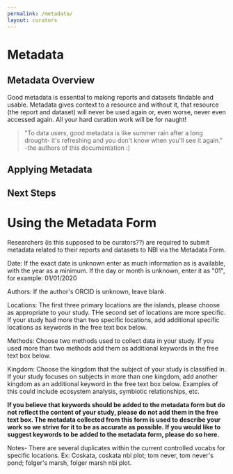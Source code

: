 ```yaml
---
permalink: /metadata/
layout: curators
---
```


# Metadata

## Metadata Overview
Good metadata is essential to making reports and datasets findable and usable.  Metadata gives context to a resource and without it, that resource (the report and dataset) will never be used again or, even worse, never even accessed again.  All your hard curation work will be for naught!

>"To data users, good metadata is like summer rain after a long drought- it's refreshing and you don't know when you'll see it again." -the authors of this documentation :)


## Applying Metadata



## Next Steps


# Using the Metadata Form
Researchers (is this supposed to be curators??) are required to submit metadata related to their reports and datasets to NBI via the Metadata Form. 

Date: If the exact date is unknown enter as much information as is available, with the year as a minimum. If the day or month is unknown, enter it as "01", for example: 01/01/2020

Authors: If the author's ORCID is unknown, leave blank.

Locations: The first three primary locations are the islands, please choose as appropriate to your study. THe second set of locations are more specific. If your study had more than two specific locations, add additional specific locations as keywords in the free text box below. 

Methods: Choose two methods used to collect data in your study. If you used more than two methods add them as additional keywords in the free text box below.

Kingdom: Choose the kingdom that the subject of your study is classified in. If your study focuses on subjects in more than one kingdom, add another kingdom as an additional keyword in the free text box below. Examples of this could include ecosystem analysis, symbiotic relationships, etc.

**If you believe that keywords should be added to the metadata form but do not reflect the content of your study, please do not add them in the free text box. The metadata collected from this form is used to describe your work so we strive for it to be as accurate as possible. If you would like to suggest keywords to be added to the metadata form, please do so here.**

Notes- There are several duplicates within the current controlled vocabs for specific locations. Ex: Coskata, coskata nbi plot; tom never, tom never's pond; folger's marsh, folger marsh nbi plot. 
